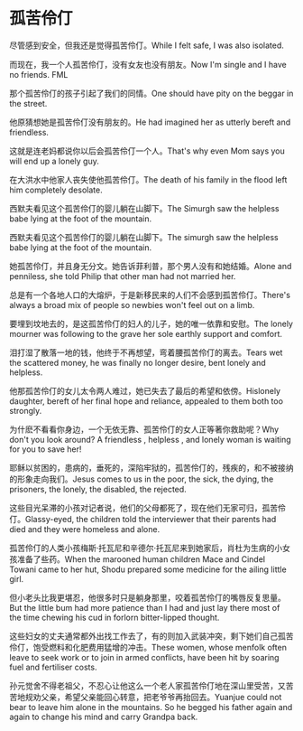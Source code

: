 # 孤苦伶仃

<p><span class="chinese">尽管感到安全，但我还是觉得孤苦伶仃。</span><span class="english">While I felt safe, I was also isolated.</span></p>

<p><span class="chinese">而现在，我一个人孤苦伶仃，没有女友也没有朋友。</span><span class="english">Now I'm single and I have no friends. FML</span></p>

<p><span class="chinese">那个孤苦伶仃的孩子引起了我们的同情。</span><span class="english">One should have pity on the beggar in the street.</span></p>

<p><span class="chinese">他原猜想她是孤苦伶仃没有朋友的。</span><span class="english">He had imagined her as utterly bereft and friendless.</span></p>

<p><span class="chinese">这就是连老妈都说你以后会孤苦伶仃一个人。</span><span class="english">That's why even Mom says you will end up a lonely guy.</span></p>

<p><span class="chinese">在大洪水中他家人丧失使他孤苦伶仃。</span><span class="english">The death of his family in the flood left him completely desolate.</span></p>

<p><span class="chinese">西默夫看见这个孤苦伶仃的婴儿躺在山脚下。</span><span class="english">The Simurgh saw the helpless babe lying at the foot of the mountain.</span></p>

<p><span class="chinese">西默夫看见这个孤苦伶仃的婴儿躺在山脚下。</span><span class="english">The simurgh saw the helpless babe lying at the foot of the mountain.</span></p>

<p><span class="chinese">她孤苦伶仃，并且身无分文。她告诉菲利普，那个男人没有和她结婚。</span><span class="english">Alone and penniless, she told Philip that other man had not married her.</span></p>

<p><span class="chinese">总是有一个各地人口的大熔炉，于是新移民来的人们不会感到孤苦伶仃。</span><span class="english">There's always a broad mix of people so newbies won't feel out on a limb.</span></p>

<p><span class="chinese">要埋到坟地去的，是这孤苦伶仃的妇人的儿子，她的唯一依靠和安慰。</span><span class="english">The lonely mourner was following to the grave her sole earthly support and comfort.</span></p>

<p><span class="chinese">泪打湿了散落一地的钱，他终于不再想望，弯着腰孤苦伶仃的离去。</span><span class="english">Tears wet the scattered money, he was finally no longer desire, bent lonely and helpless.</span></p>

<p><span class="chinese">他那孤苦伶仃的女儿太令两人难过，她已失去了最后的希望和依傍。</span><span class="english">Hislonely daughter, bereft of her final hope and reliance, appealed to them both too strongly.</span></p>

<p><span class="chinese">为什麽不看看你身边，一个无依无靠、孤苦伶仃的女人正等著你救助呢？</span><span class="english">Why don't you look around? A friendless , helpless , and lonely woman is waiting for you to save her!</span></p>

<p><span class="chinese">耶稣以贫困的，患病的，垂死的，深陷牢狱的，孤苦伶仃的，残疾的，和不被接纳的形象走向我们。</span><span class="english">Jesus comes to us in the poor, the sick, the dying, the prisoners, the lonely, the disabled, the rejected.</span></p>

<p><span class="chinese">这些目光呆滞的小孩对记者说，他们的父母都死了，现在他们无家可归，孤苦伶仃。</span><span class="english">Glassy-eyed, the children told the interviewer that their parents had died and they were homeless and alone.</span></p>

<p><span class="chinese">孤苦伶仃的人类小孩梅斯·托瓦尼和辛德尔·托瓦尼来到她家后，肖杜为生病的小女孩准备了些药。</span><span class="english">When the marooned human children Mace and Cindel Towani came to her hut, Shodu prepared some medicine for the ailing little girl.</span></p>

<p><span class="chinese">但小老头比我更堪忍，他很多时只是躺身那里，咬着孤苦伶仃的嘴唇反复思量。</span><span class="english">But the little bum had more patience than I had and just lay there most of the time chewing his cud in forlorn bitter-lipped thought.</span></p>

<p><span class="chinese">这些妇女的丈夫通常都外出找工作去了，有的则加入武装冲突，剩下她们自己孤苦伶仃，饱受燃料和化肥费用猛增的冲击。</span><span class="english">These women, whose menfolk often leave to seek work or to join in armed conflicts, have been hit by soaring fuel and fertiliser costs.</span></p>

<p><span class="chinese">孙元觉舍不得老祖父，不忍心让他这么一个老人家孤苦伶仃地在深山里受苦，又苦苦地规劝父亲，希望父亲能回心转意，把老爷爷再抬回去。</span><span class="english">Yuanjue could not bear to leave him alone in the mountains. So he begged his father again and again to change his mind and carry Grandpa back.</span></p>

